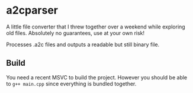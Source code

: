 # a2cparser

A little file converter that I threw together over a weekend while exploring old files. Absolutely no guarantees, use at your own risk!

Processes .a2c files and outputs a readable but still binary file.

## Build

You need a recent MSVC to build the project. However you should be able to `g++ main.cpp` since everything is bundled together.
